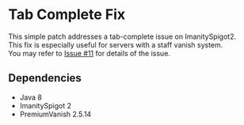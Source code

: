 # Tab Complete Fix
This simple patch addresses a tab-complete issue on ImanitySpigot2. <br>
This fix is especially useful for servers with a staff vanish system. <br>
You may refer to [Issue #11](https://github.com/Imanity-Software/ImanitySpigot2-Issues/issues/11) for details of the issue.<br>

## Dependencies
- Java 8
- ImanitySpigot 2
- PremiumVanish 2.5.14
